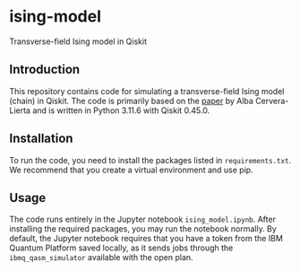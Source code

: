 # ising-model
Transverse-field Ising model in Qiskit

## Introduction
This repository contains code for simulating a transverse-field Ising model (chain) in Qiskit. The code is primarily based on the [paper](https://doi.org/10.22331/q-2018-12-21-114) by Alba Cervera-Lierta and is written in Python 3.11.6 with Qiskit 0.45.0.

## Installation
To run the code, you need to install the packages listed in `requirements.txt`. We recommend that you create a virtual environment and use pip.

## Usage
The code runs entirely in the Jupyter notebook `ising_model.ipynb`. After installing the required packages, you may run the notebook normally. By default, the Jupyter notebook requires that you have a token from the IBM Quantum Platform saved locally, as it sends jobs through the `ibmq_qasm_simulator` available with the open plan.